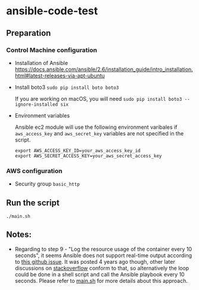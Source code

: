 # ansible-code-test

## Preparation

### Control Machine configuration

- Installation of Ansible
https://docs.ansible.com/ansible/2.6/installation_guide/intro_installation.html#latest-releases-via-apt-ubuntu

- Install boto3
    ```sudo pip install boto boto3```

    If you are working on macOS, you will need ```sudo pip install boto3 --ignore-installed six```

- Environment variables

    Ansible ec2 module will use the following environment varibales if ```aws_access_key``` and ```aws_secret_key``` variables are not specified in the script.

    ```
    export AWS_ACCESS_KEY_ID=your_aws_access_key_id
    export AWS_SECRET_ACCESS_KEY=your_aws_secret_access_key
    ```

### AWS configuration
- Security group ```basic_http```

## Run the script

```./main.sh```

## Notes:

- Regarding to step 9 - "Log the resource usage of the container every 10 seconds", it seems Ansible does not support real-time output according to [this github issue](https://github.com/ansible/ansible/issues/3887). It was posted 4 years ago though, other later discussions on [stackoverflow](https://stackoverflow.com/questions/41194021/how-can-i-show-progress-for-a-long-running-ansible-task) conform to that, so alternatively the loop could be done in a shell script and call the Ansible playbook every 10 seconds. Please refer to [main.sh](./main.sh) for more details about this approach.

